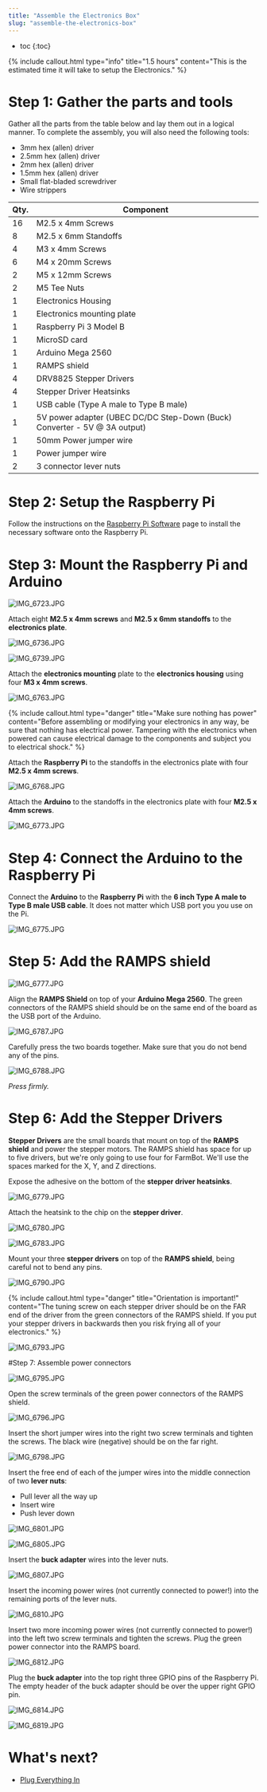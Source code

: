 ```yaml
---
title: "Assemble the Electronics Box"
slug: "assemble-the-electronics-box"
---
```


* toc
{:toc}


{%
include callout.html
type="info"
title="1.5 hours"
content="This is the estimated time it will take to setup the Electronics."
%}

# Step 1: Gather the parts and tools
Gather all the parts from the table below and lay them out in a logical manner. To complete the assembly, you will also need the following tools:
* 3mm hex (allen) driver
* 2.5mm hex (allen) driver
* 2mm hex (allen) driver
* 1.5mm hex (allen) driver
* Small flat-bladed screwdriver
* Wire strippers

|Qty.                          |Component                     |
|------------------------------|------------------------------|
|16                            |M2.5 x 4mm Screws
|8                             |M2.5 x 6mm Standoffs
|4                             |M3 x 4mm Screws
|6                             |M4 x 20mm Screws
|2                             |M5 x 12mm Screws
|2                             |M5 Tee Nuts
|1                             |Electronics Housing
|1                             |Electronics mounting plate
|1                             |Raspberry Pi 3 Model B
|1                             |MicroSD card
|1                             |Arduino Mega 2560
|1                             |RAMPS shield
|4                             |DRV8825 Stepper Drivers
|4                             |Stepper Driver Heatsinks
|1                             |USB cable (Type A male to Type B male)
|1                             |5V power adapter (UBEC DC/DC Step-Down (Buck) Converter - 5V @ 3A output)
|1                             |50mm Power jumper wire
|1                             |Power jumper wire
|2                             |3 connector lever nuts

# Step 2: Setup the Raspberry Pi
Follow the instructions on the [Raspberry Pi Software](https://software.farm.bot/docs/farmbot-os) page to install the necessary software onto the Raspberry Pi.

# Step 3: Mount the Raspberry Pi and Arduino


![IMG_6723.JPG](_images/IMG_6723.JPG)

Attach eight **M2.5 x 4mm screws** and **M2.5 x 6mm standoffs** to the **electronics plate**.

![IMG_6736.JPG](_images/IMG_6736.JPG)



![IMG_6739.JPG](_images/IMG_6739.JPG)

Attach the **electronics mounting** plate to the **electronics housing** using four **M3 x 4mm screws**.

![IMG_6763.JPG](_images/IMG_6763.JPG)



{%
include callout.html
type="danger"
title="Make sure nothing has power"
content="Before assembling or modifying your electronics in any way, be sure that nothing has electrical power. Tampering with the electronics when powered can cause electrical damage to the components and subject you to electrical shock."
%}

Attach the **Raspberry Pi** to the standoffs in the electronics plate with four **M2.5 x 4mm screws**.

![IMG_6768.JPG](_images/IMG_6768.JPG)

Attach the **Arduino** to the standoffs in the electronics plate with four **M2.5 x 4mm screws**.

![IMG_6773.JPG](_images/IMG_6773.JPG)

# Step 4: Connect the Arduino to the Raspberry Pi

Connect the **Arduino** to the **Raspberry Pi** with the **6 inch Type A male to Type B male USB cable**. It does not matter which USB port you you use on the Pi.

![IMG_6775.JPG](_images/IMG_6775.JPG)

# Step 5: Add the RAMPS shield

![IMG_6777.JPG](_images/IMG_6777.JPG)


Align the **RAMPS Shield** on top of your **Arduino Mega 2560**. The green connectors of the RAMPS shield should be on the same end of the board as the USB port of the Arduino.



![IMG_6787.JPG](_images/IMG_6787.JPG)

Carefully press the two boards together. Make sure that you do not bend any of the pins.

![IMG_6788.JPG](_images/IMG_6788.JPG)

_Press firmly._

# Step 6: Add the Stepper Drivers

**Stepper Drivers** are the small boards that mount on top of the **RAMPS shield** and power the stepper motors. The RAMPS shield has space for up to five drivers, but we're only going to use four for FarmBot. We'll use the spaces marked for the X, Y, and Z directions.

Expose the adhesive on the bottom of the **stepper driver heatsinks**.

![IMG_6779.JPG](_images/IMG_6779.JPG)

Attach the heatsink to the chip on the **stepper driver**.

![IMG_6780.JPG](_images/IMG_6780.JPG)



![IMG_6783.JPG](_images/IMG_6783.JPG)

Mount your three **stepper drivers** on top of the **RAMPS shield**, being careful not to bend any pins.

![IMG_6790.JPG](_images/IMG_6790.JPG)



{%
include callout.html
type="danger"
title="Orientation is important!"
content="The tuning screw on each stepper driver should be on the FAR end of the driver from the green connectors of the RAMPS shield. If you put your stepper drivers in backwards then you risk frying all of your electronics."
%}



![IMG_6793.JPG](_images/IMG_6793.JPG)

#Step 7: Assemble power connectors

![IMG_6795.JPG](_images/IMG_6795.JPG)

Open the screw terminals of the green power connectors of the RAMPS shield.

![IMG_6796.JPG](_images/IMG_6796.JPG)

Insert the short jumper wires into the right two screw terminals and tighten the screws. The black wire (negative) should be on the far right.

![IMG_6798.JPG](_images/IMG_6798.JPG)

Insert the free end of each of the jumper wires into the middle connection of two **lever nuts**:
 * Pull lever all the way up
 * Insert wire
 * Push lever down

![IMG_6801.JPG](_images/IMG_6801.JPG)



![IMG_6805.JPG](_images/IMG_6805.JPG)

Insert the **buck adapter** wires into the lever nuts.

![IMG_6807.JPG](_images/IMG_6807.JPG)

Insert the incoming power wires (not currently connected to power!) into the remaining ports of the lever nuts.

![IMG_6810.JPG](_images/IMG_6810.JPG)

Insert two more incoming power wires (not currently connected to power!) into the left two screw terminals and tighten the screws. Plug the green power connector into the RAMPS board.

![IMG_6812.JPG](_images/IMG_6812.JPG)

Plug the **buck adapter** into the top right three GPIO pins of the Raspberry Pi. The empty header of the buck adapter should be over the upper right GPIO pin.

![IMG_6814.JPG](_images/IMG_6814.JPG)



![IMG_6819.JPG](_images/IMG_6819.JPG)


# What's next?

 * [Plug Everything In](../electronics/plug-everything-in.md)
